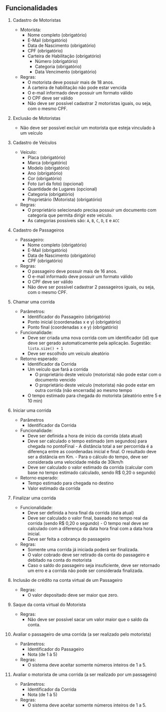 ## Funcionalidades

1. Cadastro de Motoristas
   - Motorista:
      - Nome completo (obrigatório)
      - E-Mail (obrigatório)
      - Data de Nascimento (obrigatório)
      - CPF (obrigatório)
      - Carteira de Habilitação (obrigatório)
          - Número (obrigatório)
          - Categoria (obrigatório)
          - Data Vencimento (obrigatório)
   - Regras:
      - O motorista deve possuir mais de 18 anos.
      - A carteira de habilitação não pode estar vencida
      - O e-mail informado deve possuir um formato válido
      - O CPF deve ser válido
      - Não deve ser possível cadastrar 2 motoristas iguais, ou seja, com o mesmo CPF.

1. Exclusão de Motoristas
      - Não deve ser possível excluir um motorista que esteja vinculado à um veículo

1. Cadastro de Veículos
   - Veículo:
      - Placa (obrigatório)
      - Marca (obrigatório)
      - Modelo (obrigatório)
      - Ano (obrigatório)
      - Cor (obrigatório)
      - Foto (url da foto) (opcional)
      - Quantidade de Lugares (opcional)
      - Categoria (obrigatório)
      - Proprietário (Motorista) (obrigatório)
   - Regras:
      - O proprietário selecionado precisa possuir um documento com categoria que permita dirigir este veículo.
      - As categorias possíveis são: `A`, `B`, `C`, `D`, `E` e `ACC`

1. Cadastro de Passageiros
   - Passageiro:
      - Nome completo (obrigatório)
      - E-Mail (obrigatório)
      - Data de Nascimento (obrigatório)
      - CPF (obrigatório)
   - Regras:
      - O passageiro deve possuir mais de 16 anos.
      - O e-mail informado deve possuir um formato válido
      - O CPF deve ser válido
      - Não deve ser possível cadastrar 2 passageiros iguais, ou seja, com o mesmo CPF.

1. Chamar uma corrida
   - Parâmetros:
      - Identificador do Passageiro (obrigatório)
      - Ponto inicial (coordenadas x e y) (obrigatório)
      - Ponto final (coordenadas x e y) (obrigatório)
   - Funcionalidade:
      - Deve ser criada uma nova corrida com um identificador (id) que deve ser gerado automaticamente pela aplicação. Sugestão: `lista.size() + 1`
      - Deve ser escolhido um veículo aleatório
   - Retorno esperado:
      - Identificador da Corrida
      - Um veículo que fará a corrida
         - O proprietário deste veículo (motorista) não pode estar com o documento vencido
         - O proprietário deste veículo (motorista) não pode estar em outra corrida (não encerrada) ao mesmo tempo
      - O tempo estimado para chegada do motorista (aleatório entre 5 e 10 min)

1. Iniciar uma corrida
   - Parâmetros
      - Identificador da Corrida
   - Funcionalidade:
      - Deve ser definida a hora de início da corrida (data atual)
      - Deve ser calculado o tempo estimado (em segundos) para chegada no pontoFinal
            - A distância total a ser percorrida é a diferença entre as coordenadas inicial e final. O resultado deve ser a distância em Km.
            - Para o cálculo do tempo, deve ser considerada uma velocidade média de 30km/h
      - Deve ser calculado o valor estimado da corrida (calcular com base no tempo estimado calculado, sendo R$ 0,20 o segundo)
   - Retorno esperado:
      - Tempo estimado para chegada no destino
      - Valor estimado da corrida

1. Finalizar uma corrida
   - Funcionalidade:
      - Deve ser definida a hora final da corrida (data atual)
      - Deve ser calculado o valor final, baseado no tempo real da corrida (sendo R$ 0,20 o segundo)
            - O tempo real deve ser calculado com a diferença da data hora final com a data hora inicial.
      - Deve ser feita a cobrança do passageiro
   - Regras:
      - Somente uma corrida já iniciada poderá ser finalizada.
      - O valor cobrado deve ser retirado da conta do passageiro e debitado na conta do motorista
      - Caso o saldo do passageiro seja insuficiente, deve ser retornado um erro e a corrida não pode ser considerada finalizada.

1. Inclusão de crédito na conta virtual de um Passageiro
   - Regras:
      - O valor depositado deve ser maior que zero.

1. Saque da conta virtual do Motorista
   - Regras:
      - Não deve ser possível sacar um valor maior que o saldo da conta.

1. Avaliar o passageiro de uma corrida (a ser realizado pelo motorista)
   - Parâmetros:
      - Identificador do Passageiro
      - Nota (de 1 à 5)
   - Regras:
      - O sistema deve aceitar somente números inteiros de 1 a 5.

1. Avaliar o motorista de uma corrida (a ser realizado por um passageiro)
   - Parâmetros:
      - Identificador da Corrida
      - Nota (de 1 à 5)
   - Regras:
      - O sistema deve aceitar somente números inteiros de 1 a 5.
